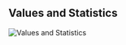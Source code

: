 ## Values and Statistics

![Values and Statistics](https://github.com/JeffreySarnoff/WindowedFunctions.jl/assets/1682118/c0c7b638-9ab9-42de-9c76-63ef36ba3772)